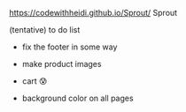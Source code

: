 https://codewithheidi.github.io/Sprout/ Sprout

(tentative) to do list 

- fix the footer in some way

- make product images

- cart 😰

- background color on all pages